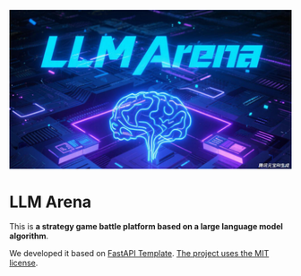 ![LLM Arena](docs/images/LLMArena.jpg)

# LLM Arena

This is **a strategy game battle platform based on a large language model algorithm**.

We developed it based on [FastAPI Template](https://github.com/JiayuXu0/FastAPI-Template). [The project uses the MIT license](docs/MIT_LICENSE_FastAPI_Backend_Template/LICENSE).
